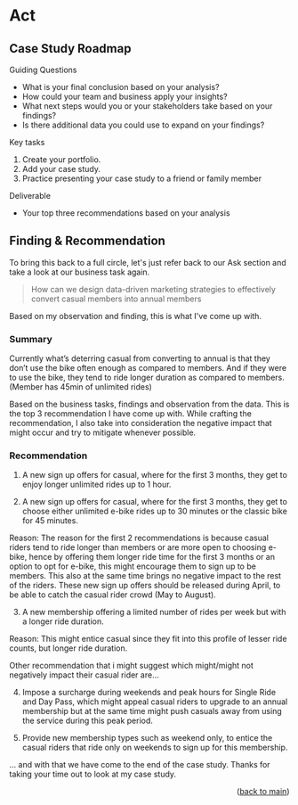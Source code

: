 <!-- ACT -->
# Act

## Case Study Roadmap
Guiding Questions
- What is your final conclusion based on your analysis?
- How could your team and business apply your insights?
- What next steps would you or your stakeholders take based on your findings?
- Is there additional data you could use to expand on your findings?

Key tasks
1. Create your portfolio.
2. Add your case study.
3. Practice presenting your case study to a friend or family member

Deliverable
- Your top three recommendations based on your analysis

## Finding & Recommendation

To bring this back to a full circle, let's just refer back to our Ask section and take a look at our business task again.

> How can we design data-driven marketing strategies to effectively convert casual members into annual members

Based on my observation and finding, this is what I've come up with.

### Summary
Currently what’s deterring casual from converting to annual is that they don’t use the bike often enough as compared to members. And if they were to use the bike, they tend to ride longer duration as compared to members. (Member has 45min of unlimited rides)

Based on the business tasks, findings and observation from the data. This is the top 3 recommendation I have come up with. While crafting the recommendation, I also take into consideration the negative impact that might occur and try to mitigate whenever possible.

### Recommendation
1. A new sign up offers for casual, where for the first 3 months, they get to enjoy longer unlimited rides up to 1 hour. 

2. A new sign up offers for casual, where for the first 3 months, they get to choose either unlimited e-bike rides up to 30 minutes or the classic bike for 45 minutes. 

Reason: The reason for the first 2 recommendations is because casual riders tend to ride longer than members or are more open to choosing e-bike, hence by offering them longer ride time for the first 3 months or an option to opt for e-bike, this might encourage them to sign up to be members. This also at the same time brings no negative impact to the rest of the riders. These new sign up offers should be released during April, to be able to catch the casual rider crowd (May to August).

3. A new membership offering a limited number of rides per week but with a longer ride duration. 

Reason: This might entice casual since they fit into this profile of lesser ride counts, but longer ride duration.

Other recommendation that i might suggest which might/might not negatively impact their casual rider are...

4. Impose a surcharge during weekends and peak hours for Single Ride and Day Pass, which might appeal casual riders to upgrade to an annual membership but at the same time might push casuals away from using the service during this peak period.

5. Provide new membership types such as weekend only, to entice the casual riders that ride only on weekends to sign up for this membership.


... and with that we have come to the end of the case study. Thanks for taking your time out to look at my case study.

<p align="right">(<a href="https://github.com/brucewzj99/data-analytics-casestudy#contact">back to main</a>)</p>